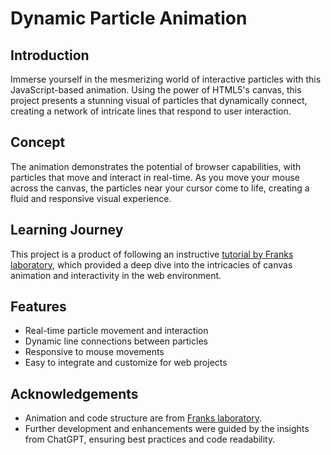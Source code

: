 ﻿# **Dynamic Particle Animation**
## **Introduction**
Immerse yourself in the mesmerizing world of interactive particles with this JavaScript-based animation. Using the power of HTML5's canvas, this project presents a stunning visual of particles that dynamically connect, creating a network of intricate lines that respond to user interaction.
## **Concept**
The animation demonstrates the potential of browser capabilities, with particles that move and interact in real-time. As you move your mouse across the canvas, the particles near your cursor come to life, creating a fluid and responsive visual experience.
## **Learning Journey**
This project is a product of following an instructive [tutorial by Franks laboratory](https://www.youtube.com/watch?v=Yvz_axxWG4Y&t=2s), which provided a deep dive into the intricacies of canvas animation and interactivity in the web environment.
## **Features**
- Real-time particle movement and interaction
- Dynamic line connections between particles
- Responsive to mouse movements
- Easy to integrate and customize for web projects
## **Acknowledgements**
- Animation and code structure are from [Franks laboratory](https://www.youtube.com/watch?v=Yvz_axxWG4Y&t=2s).
- Further development and enhancements were guided by the insights from ChatGPT, ensuring best practices and code readability.

